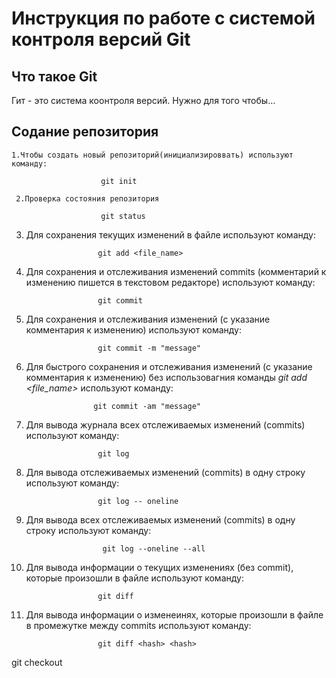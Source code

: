 # **Инструкция по работе с системой контроля версий Git**

## Что такое Git

Гит - это система коонтроля версий. Нужно для того чтобы...

## Содание репозитория

    1.Чтобы создать новый репозиторий(инициализироввать) используют команду:

                        git init

     2.Проверка состояния репозитория

                        git status


 3. Для сохранения текущих изменений в файле используют команду:

                        git add <file_name>
  
  4. Для сохранения и отслеживания изменений commits (комментарий к изменению пишется в текстовом редакторе) используют команду:

                         git commit   

  5. Для сохранения и отслеживания изменений (с указание  комментария к изменению) используют команду:                      

                         git commit -m "message"

  6. Для быстрого сохранения и отслеживания изменений (с указание  комментария к изменению) без использовагния команды  _*git add <file_name>*_ используют команду:      

                        git commit -am "message"

  
  7. Для вывода журнала всех отслеживаемых изменений (commits) используют команду:      
  
                         git log

  8. Для вывода отслеживаемых изменений (commits) в одну строку используют команду:            
  
                         git log -- oneline

  9. Для вывода всех отслеживаемых изменений (commits) в одну строку используют команду:            
   
                          git log --oneline --all

  10. Для вывода информации о текущих изменениях (без commit), которые произошли в файле используют команду:   

                          git diff

  11. Для вывода информации о изменеинях, которые произошли в файле в промежутке между commits используют команду:   

                          git diff <hash> <hash> 


  git checkout <hash>
